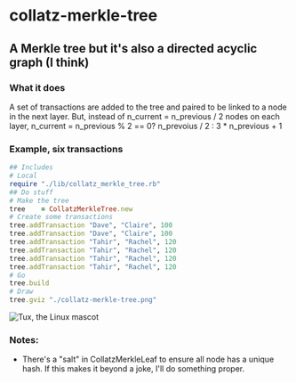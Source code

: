 # collatz-merkle-tree
## A Merkle tree but it's also a directed acyclic graph (I think)

### What it does
A set of transactions are added to the tree and paired to be linked to a node in the next layer. But, instead of n_current = n_previous / 2 nodes on each layer, n_current = n_previous % 2 == 0? n_prevoius / 2 : 3 * n_previous + 1
### Example, six transactions

```Ruby
## Includes
# Local
require "./lib/collatz_merkle_tree.rb"
## Do stuff
# Make the tree
tree	= CollatzMerkleTree.new
# Create some transactions
tree.addTransaction "Dave", "Claire", 100
tree.addTransaction "Dave", "Claire", 100
tree.addTransaction "Tahir", "Rachel", 120
tree.addTransaction "Tahir", "Rachel", 120
tree.addTransaction "Tahir", "Rachel", 120
tree.addTransaction "Tahir", "Rachel", 120
# Go
tree.build
# Draw
tree.gviz "./collatz-merkle-tree.png"
```


 ![Tux, the Linux mascot](https://i.imgur.com/egemHkx.png)
 
### Notes:
- There's a "salt" in CollatzMerkleLeaf to ensure all node has a unique hash. If this makes it beyond a joke, I'll do something proper.
